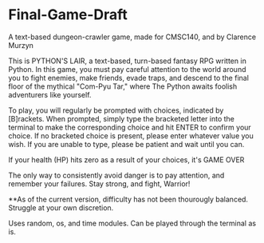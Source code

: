 # Final-Game-Draft
A text-based dungeon-crawler game, made for CMSC140, and by Clarence Murzyn

This is PYTHON'S LAIR, a text-based, turn-based fantasy RPG written in Python.
In this game, you must pay careful attention to the world around you to fight enemies,
make friends, evade traps, and descend to the final floor of the mythical "Com-Pyu Tar,"
where The Python awaits foolish adventurers like yourself.

To play, you will regularly be prompted with choices, indicated by [B]rackets.
When prompted, simply type the bracketed letter into the terminal to make
the corresponding choice and hit ENTER to confirm your choice. If no 
bracketed choice is present, please enter whatever value you wish. If you are
unable to type, please be patient and wait until you can.

If your health (HP) hits zero as a result of your choices, it's
GAME OVER

The only way to consistently avoid danger is to pay attention, and remember your failures.
Stay strong, and fight, Warrior!

**As of the current version, difficulty has not been thourougly balanced.
Struggle at your own discretion.

Uses random, os, and time modules.
Can be played through the terminal as is.
